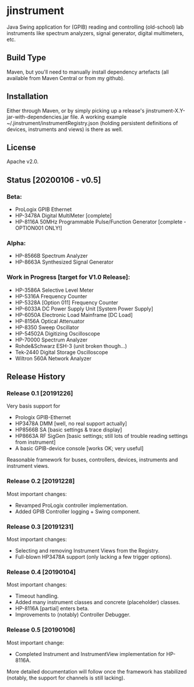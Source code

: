 # jinstrument
Java Swing application for (GPIB) reading and controlling (old-school) lab instruments like spectrum analyzers, signal generator, digital multimeters, etc.

## Build Type
Maven, but you'll need to manually install dependency artefacts (all available from Maven Central or from my github).

## Installation
Either through Maven, or by simply picking up a release's jinstrument-X.Y-jar-with-dependencies.jar file. A working example ~/.jinstrument/instrumentRegistry.json (holding persistent definitions of devices, instruments and views) is there as well.

## License
Apache v2.0.

## Status [20200106 - v0.5]

### Beta:
- ProLogix GPIB Ethernet
- HP-3478A Digital MultiMeter [complete]
- HP-8116A 50MHz Programmable Pulse/Function Generator [complete - OPTION001 ONLY!]

### Alpha:
- HP-8566B Spectrum Analyzer
- HP-8663A Synthesized Signal Generator

### Work in Progress [target for V1.0 Release]:
- HP-3586A Selective Level Meter
- HP-5316A Frequency Counter
- HP-5328A [Option 011] Frequency Counter
- HP-6033A DC Power Supply Unit [System Power Supply]
- HP-6050A Electronic Load Mainframe [DC Load]
- HP-8156A Optical Attenuator
- HP-8350 Sweep Oscillator
- HP-54502A Digitizing Oscilloscope
- HP-70000 Spectrum Analyzer
- Rohde&Schwarz ESH-3 (unit broken though...)
- Tek-2440 Digital Storage Oscilloscope
- Wiltron 560A Network Analyzer

## Release History

### Release 0.1 [20191226]
Very basis support for
- Prologix GPIB-Ethernet
- HP3478A DMM [well, no real support actually]
- HP8566B SA [basic settings & trace display]
- HP8663A RF SigGen [basic settings; still lots of trouble reading settings from instrument]
- A basic GPIB-device console [works OK; very useful]

Reasonable framework for buses, controllers, devices, instruments and instrument views.

### Release 0.2 [20191228]
Most important changes:
- Revamped ProLogix controller implementation.
- Added GPIB Controller logging + Swing component.

### Release 0.3 [20191231]
Most important changes:
- Selecting and removing Instrument Views from the Registry.
- Full-blown HP3478A support (only lacking a few trigger options).

### Release 0.4 [20190104]
Most important changes:
- Timeout handling.
- Added many instrument classes and concrete (placeholder) classes.
- HP-8116A [partial] enters beta.
- Improvements to (notably) Controller Debugger.

### Release 0.5 [20190106]
Most important change:
- Completed Instrument and InstrumentView implementation for HP-8116A.

More detailed documentation will follow once the framework has stabilized (notably, the support for channels is still lacking).
